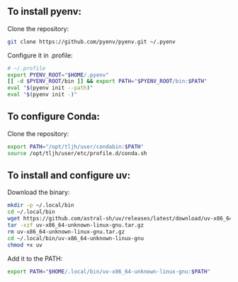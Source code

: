 ## To install pyenv:

Clone the repository:

```bash
git clone https://github.com/pyenv/pyenv.git ~/.pyenv
```

Configure it in .profile:

```bash
# ~/.profile
export PYENV_ROOT="$HOME/.pyenv"
[[ -d $PYENV_ROOT/bin ]] && export PATH="$PYENV_ROOT/bin:$PATH"
eval "$(pyenv init --path)"
eval "$(pyenv init -)"
```

## To configure Conda:

Clone the repository:

```bash
export PATH="/opt/tljh/user/condabin:$PATH"
source /opt/tljh/user/etc/profile.d/conda.sh
```

## To install and configure uv:

Download the binary:

```bash
mkdir -p ~/.local/bin
cd ~/.local/bin
wget https://github.com/astral-sh/uv/releases/latest/download/uv-x86_64-unknown-linux-gnu.tar.gz
tar -xzf uv-x86_64-unknown-linux-gnu.tar.gz
rm uv-x86_64-unknown-linux-gnu.tar.gz
cd ~/.local/bin/uv-x86_64-unknown-linux-gnu
chmod +x uv
```

Add it to the PATH:

```bash
export PATH="$HOME/.local/bin/uv-x86_64-unknown-linux-gnu:$PATH"
```






